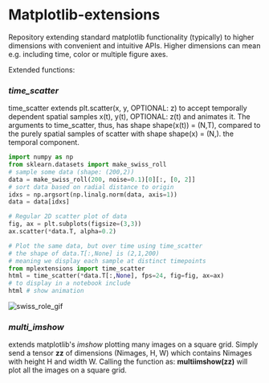 # Matplotlib-extensions

Repository extending standard matplotlib functionality (typically) to higher dimensions with convenient and intuitive APIs. Higher dimensions can mean e.g. including time, color or multiple figure axes.

Extended functions:

### _time_scatter_
time_scatter extends plt.scatter(x, y, OPTIONAL: z) to accept temporally dependent spatial samples x(t), y(t), OPTIONAL: z(t) and animates it. The arguments to time_scatter, thus, has shape shape(x(t)) = (N,T), compared to the purely spatial samples of scatter with shape shape(x) = (N,).
the temporal component.

```python
import numpy as np
from sklearn.datasets import make_swiss_roll
# sample some data (shape: (200,2))
data = make_swiss_roll(200, noise=0.1)[0][:, [0, 2]]
# sort data based on radial distance to origin
idxs = np.argsort(np.linalg.norm(data, axis=1))
data = data[idxs]

# Regular 2D scatter plot of data
fig, ax = plt.subplots(figsize=(3,3))
ax.scatter(*data.T, alpha=0.2)

# Plot the same data, but over time using time_scatter
# the shape of data.T[:,None] is (2,1,200)
# meaning we display each sample at distinct timepoints
from mplextensions import time_scatter
html = time_scatter(*data.T[:,None], fps=24, fig=fig, ax=ax)
# to display in a notebook include
html # show animation
```

![swiss_role_gif](https://github.com/user-attachments/assets/a8f0ba54-516b-4eaa-a9a4-587a99a353f8)


### _multi_imshow_
extends matplotlib's _imshow_ plotting many images on a square grid. Simply send a tensor **zz** of dimensions (Nimages, H, W) which contains Nimages with height H and width W. Calling the function as: **multiimshow(zz)** will plot all the images on a square grid.


